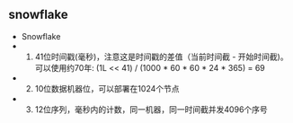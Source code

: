 ## snowflake

* Snowflake
* 1. 41位时间戳(毫秒)，注意这是时间戳的差值（当前时间截 - 开始时间截)。可以使用约70年: (1L << 41) / (1000 * 60 * 60 * 24 * 365) = 69
* 2. 10位数据机器位，可以部署在1024个节点
* 3. 12位序列，毫秒内的计数，同一机器，同一时间截并发4096个序号